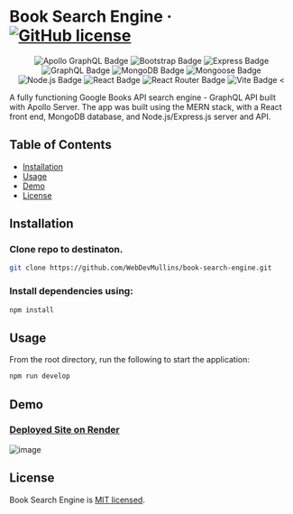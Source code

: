 # Book Search Engine &middot; [![GitHub license](https://img.shields.io/badge/License-MIT-blue.svg)](https://github.com/WebDevMullins/svg-logo-maker/blob/main/LICENSE)

<p align="center">
<img src="https://img.shields.io/badge/Apollo%20GraphQL-311C87?logo=apollographql&logoColor=fff&style=flat" alt="Apollo GraphQL Badge">
<img src="https://img.shields.io/badge/Bootstrap-7952B3?logo=bootstrap&logoColor=fff&style=flat" alt="Bootstrap Badge">
<img src="https://img.shields.io/badge/Express-000?logo=express&logoColor=fff&style=flat" alt="Express Badge">
<img src="https://img.shields.io/badge/GraphQL-E10098?logo=graphql&logoColor=fff&style=flat" alt="GraphQL Badge">
<img src="https://img.shields.io/badge/MongoDB-47A248?logo=mongodb&logoColor=fff&style=flat" alt="MongoDB Badge">
<img src="https://img.shields.io/badge/Mongoose-800?logo=mongoose&logoColor=fff&style=flat" alt="Mongoose Badge">
<img src="https://img.shields.io/badge/Node.js-393?logo=nodedotjs&logoColor=fff&style=flat" alt="Node.js Badge">
<img src="https://img.shields.io/badge/React-61DAFB?logo=react&logoColor=000&style=flat" alt="React Badge">
<img src="https://img.shields.io/badge/React%20Router-CA4245?logo=reactrouter&logoColor=fff&style=flat" alt="React Router Badge">
<img src="https://img.shields.io/badge/Vite-646CFF?logo=vite&logoColor=fff&style=flat" alt="Vite Badge">
<
</p>

A fully functioning Google Books API search engine - GraphQL API built with Apollo Server. The app was built using the MERN stack, with a React front end, MongoDB database, and Node.js/Express.js server and API.

## Table of Contents

- [Installation](#installation)
- [Usage](#usage)
- [Demo](#demo)
- [License](#license)

## Installation

### Clone repo to destinaton.

```bash
git clone https://github.com/WebDevMullins/book-search-engine.git
```

### Install dependencies using:

```bash
npm install
```

## Usage

From the root directory, run the following to start the application:

```bash
npm run develop
```

## Demo

### [Deployed Site on Render](https://webdevmullins.netlify.app/)

![image](https://github.com/WebDevMullins/book-search-engine/assets/6474546/58834c69-b1e2-425f-a4b4-30c35c617734)

## License

Book Search Engine is [MIT licensed](./LICENSE).